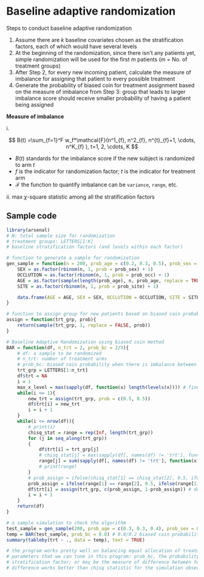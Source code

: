 # Baseline adaptive randomization

Steps to conduct baseline adaptive randomization

1. Assume there are $k$ baseline covariates chosen as the stratification factors, each of which would have several levels
2. At the beginning of the randomization, since there isn't any patients yet, simple randomization will be used for the first $m$ patients ($m$ = No. of treatment groups)
3. After Step 2, for every new incoming patient, calculate the measure of imbalance for assigning that patient to every possible treatment
4. Generate the probability of biased coin for treatment assignment based on the measure of imbalance from Step 3: group that leads to larger imbalance score should receive smaller probability of having a patient being assigned

**Measure of imbalance**

i. 

$$
B(t) =\sum_{f=1}^F w_f*\mathcal{F}(n^1_{f}, n^2_{f}, n^{t}_{f}+1, \cdots, n^K_{f} ), t=1, 2, \cdots, K
$$

- $B(t)$ standards for the imbalance score if the new subject is randomized to arm $t$ 
- $f$ is the indicator for randomization factor; $t$ is the indicator for treatment arm
- $\mathcal{F}$ the function to quantify imbalance can be `variance`, `range`, etc.

ii. max $\chi$-square statistic among all the stratification factors


## Sample code
```r
library(arsenal)
# N: total sample size for randomization
# treatment groups: LETTERS[1:K]
# baseline stratification factors (and levels within each factor)

# function to generate a sample for randomization
gen_sample = function(n = 200, prob_age = c(0.2, 0.3, 0.5), prob_sex = 0.5, prob_occ = 0.6, prob_site = 0.6){
	SEX = as.factor(rbinom(n, 1, prob = prob_sex) + 1)
	OCCLUTION = as.factor(rbinom(n, 1, prob = prob_occ) + 1)
	AGE = as.factor(sample(length(prob_age), n, prob_age, replace = TRUE))
	SITE = as.factor(rbinom(n, 1, prob = prob_site) + 1)

	data.frame(AGE = AGE, SEX = SEX, OCCLUTION = OCCLUTION, SITE = SITE)
}

# function to assign group for new patients based on biased coin probability calculated from all assigned pats
assign = function(trt_grp, prob){
	return(sample(trt_grp, 1, replace = FALSE, prob))
}

# Baseline Adaptive Randomization using biased coin method
BAR = function(df, n_trt = 2, prob_bc = 2/3){
	# df: a sample to be randomized
	# n_trt: number of treatment arms 
	# prob_bc: biased coin probability when there is imbalance between two treatment arms
	trt_grp = LETTERS[1:n_trt]
	df$trt = NA
	i = 1
	max_x_level = max(sapply(df, function(x) length(levels(x)))) # find the maximum length of levels in all x variables
	while(i <= 1){
		new_trt = assign(trt_grp, prob = c(0.5, 0.5))
		df$trt[i] = new_trt
		i = i + 1
	}
	while(i <= nrow(df)){
		# print(i)
		chisq_stat = range = rep(Inf, length(trt_grp))
		for (j in seq_along(trt_grp))
		{
			df$trt[i] = trt_grp[j]
			# chisq_stat[j] = max(sapply(df[, names(df) != 'trt'], function(x) chisq.test(table(x, df$trt))$statistic))
			range[j] = sum(sapply(df[, names(df) != 'trt'], function(x) sum(apply(table(x, df$trt), 1, function(y) max(y) - min(y))))) # measure the absolute difference in terms of cell frequencies between two arms for all potential treatment assignment (a.k.a range method)
			# print(range)
		}
		# prob_assign = ifelse(chisq_stat[1] == chisq_stat[2], 0.5, ifelse(chisq_stat[1] < chisq_stat[2], prob_bc, 1-prob_bc))
		prob_assign = ifelse(range[1] == range[2], 0.5, ifelse(range[1] < range[2], prob_bc, 1 - prob_bc)) # assign higher probability to assignment leads to smaller imbalance
		df$trt[i] = assign(trt_grp, c(prob_assign, 1-prob_assign)) # do random draw of the treatment for the patient to be randomized
		i = i + 1
	}
	return(df)
}

# a sample simulation to check the algorithm
test_sample = gen_sample(200, prob_age = c(0.3, 0.3, 0.4), prob_sex = 0.5, prob_site = 0.8, prob_occ = 0.7)
temp = BAR(test_sample, prob_bc = 0.8) # 0.8/0.2 biased coin probability split for two-arm study 
summary(tableby(trt ~ ., data = temp), text = TRUE)

# the program works pretty well on balancing equal allocation of treatment overall and within each factor
# parameters that we can tune in this program: prob_bc, the probability for levels within each 
# stratification factor; or may be the measure of difference between two arms (so far, frequency 
# difference works better than chisq statistic for the simulation observation)
```